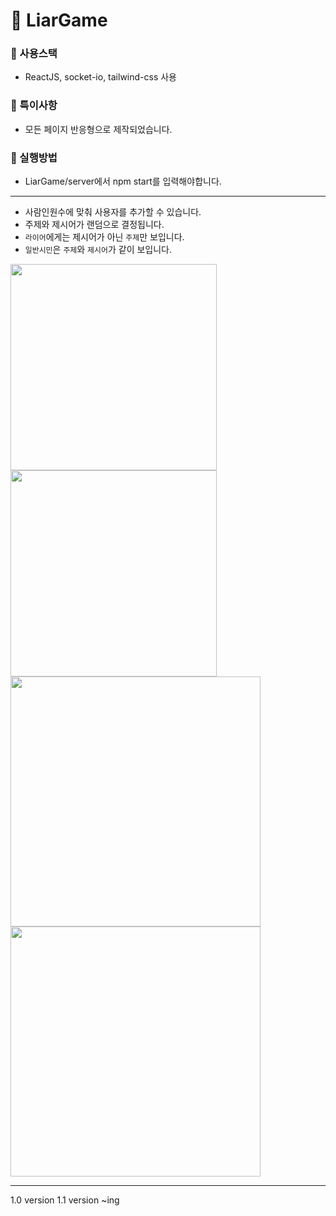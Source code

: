 # 🙊 LiarGame

### 🏓 사용스택
- ReactJS, socket-io, tailwind-css 사용

### 🧐 특이사항
- 모든 페이지 반응형으로 제작되었습니다.

### 🥸 실행방법
- LiarGame/server에서 npm start를 입력해야합니다.

---

- 사람인원수에 맞춰 사용자를 추가할 수 있습니다.
- 주제와 제시어가 랜덤으로 결정됩니다.
- `라이어`에게는 제시어가 아닌 `주제`만 보입니다.
- `일반시민`은 `주제`와 `제시어`가 같이 보입니다.

<img src="https://github.com/yeomdogyeong/LiarGame/assets/82639552/5f512b2d-8016-428e-9d9d-bb5d8d5a6bb2" width="330">

<img src="https://github.com/yeomdogyeong/LiarGame/assets/82639552/d676acd6-1621-43f5-9fae-bf69ca694753" width="330">

<img src="https://github.com/yeomdogyeong/LiarGame/assets/82639552/42413383-d98b-4e8a-8a68-3ae4592c4112" width="400">
<img src="https://github.com/yeomdogyeong/LiarGame/assets/82639552/684a97a0-3122-4552-bfe9-f17717573aa2" width="400">

---

1.0 version
1.1 version ~ing
